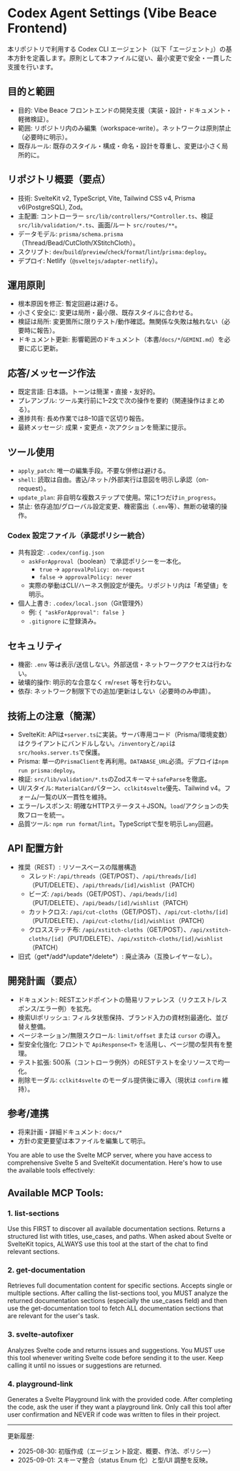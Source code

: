 # Codex Agent Settings (Vibe Beace Frontend)

本リポジトリで利用する Codex CLI エージェント（以下「エージェント」）の基本方針を定義します。原則として本ファイルに従い、最小変更で安全・一貫した支援を行います。

## 目的と範囲

- 目的: Vibe Beace フロントエンドの開発支援（実装・設計・ドキュメント・軽微検証）。
- 範囲: リポジトリ内のみ編集（workspace-write）。ネットワークは原則禁止（必要時に明示）。
- 既存ルール: 既存のスタイル・構成・命名・設計を尊重し、変更は小さく局所的に。

## リポジトリ概要（要点）

- 技術: SvelteKit v2, TypeScript, Vite, Tailwind CSS v4, Prisma v6(PostgreSQL), Zod。
- 主配置: コントローラー `src/lib/controllers/*Controller.ts`、検証 `src/lib/validation/*.ts`、画面/ルート `src/routes/**`。
- データモデル: `prisma/schema.prisma`（Thread/Bead/CutCloth/XStitchCloth）。
- スクリプト: `dev`/`build`/`preview`/`check`/`format`/`lint`/`prisma:deploy`。
- デプロイ: Netlify（`@sveltejs/adapter-netlify`）。

## 運用原則

- 根本原因を修正: 暫定回避は避ける。
- 小さく安全に: 変更は局所・最小限、既存スタイルに合わせる。
- 検証は局所: 変更箇所に限りテスト/動作確認。無関係な失敗は触れない（必要時に報告）。
- ドキュメント更新: 影響範囲のドキュメント（本書/`docs/*`/`GEMINI.md`）を必要に応じ更新。

## 応答/メッセージ作法

- 既定言語: 日本語。トーンは簡潔・直接・友好的。
- プレアンブル: ツール実行前に1–2文で次の操作を要約（関連操作はまとめる）。
- 進捗共有: 長め作業では8–10語で区切り報告。
- 最終メッセージ: 成果・変更点・次アクションを簡潔に提示。

## ツール使用

- `apply_patch`: 唯一の編集手段。不要な併修は避ける。
- `shell`: 読取は自由。書込/ネット/外部実行は意図を明示し承認（on-request）。
- `update_plan`: 非自明な複数ステップで使用。常に1つだけ`in_progress`。
- 禁止: 依存追加/グローバル設定変更、機密露出（`.env`等）、無断の破壊的操作。

### Codex 設定ファイル（承認ポリシー統合）

- 共有設定: `.codex/config.json`
  - `askForApproval`（boolean）で承認ポリシーを一本化。
    - `true` → `approvalPolicy: on-request`
    - `false` → `approvalPolicy: never`
  - 実際の挙動はCLI/ハーネス側設定が優先。リポジトリ内は「希望値」を明示。
- 個人上書き: `.codex/local.json`（Git管理外）
  - 例: `{ "askForApproval": false }`
  - `.gitignore` に登録済み。

## セキュリティ

- 機密: `.env` 等は表示/送信しない。外部送信・ネットワークアクセスは行わない。
- 破壊的操作: 明示的な合意なく `rm`/`reset` 等を行わない。
- 依存: ネットワーク制限下での追加/更新はしない（必要時のみ申請）。

## 技術上の注意（簡潔）

- SvelteKit: APIは`+server.ts`に実装。サーバ専用コード（Prisma/環境変数）はクライアントにバンドルしない。`/inventory`と`/api`は`src/hooks.server.ts`で保護。
- Prisma: 単一の`PrismaClient`を再利用。`DATABASE_URL`必須。デプロイは`npm run prisma:deploy`。
- 検証: `src/lib/validation/*.ts`のZodスキーマ＋`safeParse`を徹底。
- UI/スタイル: `MaterialCard`パターン、`cclkit4svelte`優先、Tailwind v4。フォーム/一覧のUX一貫性を維持。
- エラー/レスポンス: 明確なHTTPステータス＋JSON。`load`/アクションの失敗フローを統一。
- 品質ツール: `npm run format`/`lint`。TypeScriptで型を明示し`any`回避。

## API 配置方針

- 推奨（REST）: リソースベースの階層構造
  - スレッド: `/api/threads`（GET/POST）、`/api/threads/[id]`（PUT/DELETE）、`/api/threads/[id]/wishlist`（PATCH）
  - ビーズ: `/api/beads`（GET/POST）、`/api/beads/[id]`（PUT/DELETE）、`/api/beads/[id]/wishlist`（PATCH）
  - カットクロス: `/api/cut-cloths`（GET/POST）、`/api/cut-cloths/[id]`（PUT/DELETE）、`/api/cut-cloths/[id]/wishlist`（PATCH）
  - クロスステッチ布: `/api/xstitch-cloths`（GET/POST）、`/api/xstitch-cloths/[id]`（PUT/DELETE）、`/api/xstitch-cloths/[id]/wishlist`（PATCH）
- 旧式（get*/add*/update*/delete*）: 廃止済み（互換レイヤーなし）。

## 開発計画（要点）

- ドキュメント: RESTエンドポイントの簡易リファレンス（リクエスト/レスポンス/エラー例）を拡充。
- 検索UIポリッシュ: フィルタ状態保持、ブランド入力の資材別最適化、並び替え整備。
- ページネーション/無限スクロール: `limit/offset` または `cursor` の導入。
- 型安全化強化: フロントで `ApiResponse<T>` を活用し、ページ間の型共有を整理。
- テスト拡張: 500系（コントローラ例外）のRESTテストを全リソースで均一化。
- 削除モーダル: `cclkit4svelte` のモーダル提供後に導入（現状は `confirm` 維持）。

## 参考/連携

- 将来計画・詳細ドキュメント: `docs/*`
- 方針の変更要望は本ファイルを編集して明示。

You are able to use the Svelte MCP server, where you have access to comprehensive Svelte 5 and SvelteKit documentation. Here's how to use the available tools effectively:

## Available MCP Tools:

### 1. list-sections

Use this FIRST to discover all available documentation sections. Returns a structured list with titles, use_cases, and paths.
When asked about Svelte or SvelteKit topics, ALWAYS use this tool at the start of the chat to find relevant sections.

### 2. get-documentation

Retrieves full documentation content for specific sections. Accepts single or multiple sections.
After calling the list-sections tool, you MUST analyze the returned documentation sections (especially the use_cases field) and then use the get-documentation tool to fetch ALL documentation sections that are relevant for the user's task.

### 3. svelte-autofixer

Analyzes Svelte code and returns issues and suggestions.
You MUST use this tool whenever writing Svelte code before sending it to the user. Keep calling it until no issues or suggestions are returned.

### 4. playground-link

Generates a Svelte Playground link with the provided code.
After completing the code, ask the user if they want a playground link. Only call this tool after user confirmation and NEVER if code was written to files in their project.

---

更新履歴:

- 2025-08-30: 初版作成（エージェント設定、概要、作法、ポリシー）
- 2025-09-01: スキーマ整合（status Enum 化）と型/UI 調整を反映。
